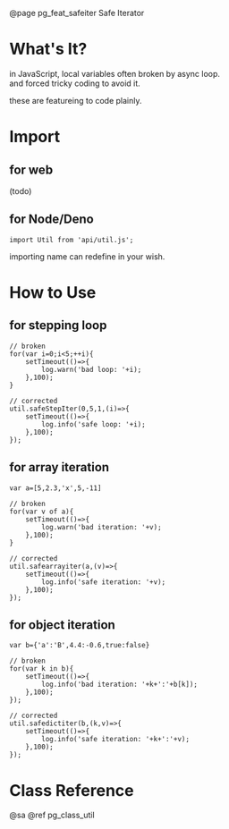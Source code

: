 ﻿@page pg_feat_safeiter Safe Iterator

# What's It?

in JavaScript, local variables often broken by async loop.  
and forced tricky coding to avoid it.  

these are featureing to code plainly.  


# Import

## for web

(todo)  

## for Node/Deno

```
import Util from 'api/util.js';
```
importing name can redefine in your wish.  

# How to Use

## for stepping loop

```
// broken
for(var i=0;i<5;++i){
	setTimeout(()=>{
		log.warn('bad loop: '+i);
	},100);
}

// corrected 
util.safeStepIter(0,5,1,(i)=>{
	setTimeout(()=>{
		log.info('safe loop: '+i);
	},100);
});
```

## for array iteration

```
var a=[5,2.3,'x',5,-11]

// broken
for(var v of a){
	setTimeout(()=>{
		log.warn('bad iteration: '+v);
	},100);
}

// corrected 
util.safearrayiter(a,(v)=>{
	setTimeout(()=>{
		log.info('safe iteration: '+v);
	},100);
});
```

## for object iteration

```
var b={'a':'B',4.4:-0.6,true:false}

// broken
for(var k in b){
	setTimeout(()=>{
		log.info('bad iteration: '+k+':'+b[k]);
	},100);
});

// corrected 
util.safedictiter(b,(k,v)=>{
	setTimeout(()=>{
		log.info('safe iteration: '+k+':'+v);
	},100);
});
```

# Class Reference

@sa @ref pg_class_util
